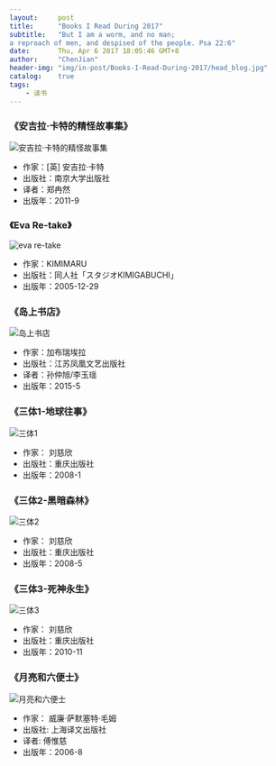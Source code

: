 ```yaml
---
layout:     post
title:      "Books I Read During 2017"
subtitle:   "But I am a worm, and no man;
a reproach of men, and despised of the people. Psa 22:6"
date:       Thu, Apr 6 2017 18:05:46 GMT+8
author:     "ChenJian"
header-img: "img/in-post/Books-I-Read-During-2017/head_blog.jpg"
catalog:    true
tags:
    - 读书
---
```



### 《安吉拉·卡特的精怪故事集》![安吉拉·卡特的精怪故事集](https://img1.doubanio.com/lpic/s6870889.jpg)- 作家：[英] 安吉拉·卡特- 出版社：南京大学出版社- 译者：郑冉然- 出版年：2011-9

### 《Eva Re-take》![eva re-take](https://img3.doubanio.com/lpic/s6951611.jpg)- 作家：KIMIMARU - 出版社：同人社「スタジオKIMIGABUCHI」- 出版年：2005-12-29

### 《岛上书店》![岛上书店](https://img3.doubanio.com/lpic/s28049685.jpg)- 作家：加布瑞埃拉- 出版社：江苏凤凰文艺出版社- 译者：孙仲旭/李玉瑶 - 出版年：2015-5

### 《三体1-地球往事》![三体1](https://img1.doubanio.com/lpic/s2768378.jpg)- 作家： 刘慈欣 - 出版社：重庆出版社- 出版年：2008-1

### 《三体2-黑暗森林》![三体2](https://img3.doubanio.com/lpic/s4542660.jpg)- 作家： 刘慈欣 - 出版社：重庆出版社- 出版年：2008-5

### 《三体3-死神永生》![三体3](https://img3.doubanio.com/lpic/s26012674.jpg)- 作家： 刘慈欣 - 出版社：重庆出版社- 出版年：2010-11

### 《月亮和六便士》![月亮和六便士](https://img1.doubanio.com/lpic/s2659208.jpg)- 作家： 威廉·萨默塞特·毛姆  - 出版社: 上海译文出版社
- 译者:  傅惟慈- 出版年：2006-8